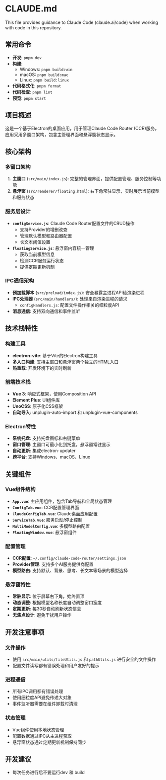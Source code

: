 # CLAUDE.md

This file provides guidance to Claude Code (claude.ai/code) when working with code in this repository.

## 常用命令
- **开发**: `pnpm dev`
- **构建**:
  - Windows: `pnpm build:win`
  - macOS: `pnpm build:mac`
  - Linux: `pnpm build:linux`
- **代码格式化**: `pnpm format`
- **代码检查**: `pnpm lint`
- **预览**: `pnpm start`

## 项目概述
这是一个基于Electron的桌面应用，用于管理Claude Code Router (CCR)服务。应用采用多窗口架构，包含主管理界面和悬浮窗状态显示。

## 核心架构

### 多窗口架构
1. **主窗口** (`src/main/index.js`): 完整的管理界面，提供配置管理、服务控制等功能
2. **悬浮窗** (`src/renderer/floating.html`): 右下角常驻显示，实时展示当前模型和服务状态

### 服务层设计
- **`configService.js`**: Claude Code Router配置文件的CRUD操作
  - 支持Provider的增删改查
  - 管理默认模型和路由器配置
  - 长文本阈值设置
- **`floatingService.js`**: 悬浮窗内容统一管理
  - 获取当前模型信息
  - 检测CCR服务运行状态
  - 提供定期更新机制

### IPC通信架构
- **预加载脚本** (`src/preload/index.js`): 安全暴露主进程API给渲染进程
- **IPC处理器** (`src/main/handlers/`): 处理来自渲染进程的请求
  - `configHandlers.js`: 配置文件操作相关的细粒度API
- **消息通信**: 支持双向通信和事件监听

## 技术栈特性

### 构建工具
- **electron-vite**: 基于Vite的Electron构建工具
- **多入口构建**: 支持主窗口和悬浮窗两个独立的HTML入口
- **热重载**: 开发环境下的实时刷新

### 前端技术栈
- **Vue 3**: 响应式框架，使用Composition API
- **Element Plus**: UI组件库
- **UnoCSS**: 原子化CSS框架
- **自动导入**: unplugin-auto-import 和 unplugin-vue-components

### Electron特性
- **系统托盘**: 支持托盘图标和右键菜单
- **窗口管理**: 主窗口可最小化到托盘，悬浮窗常驻显示
- **自动更新**: 集成electron-updater
- **跨平台**: 支持Windows、macOS、Linux

## 关键组件

### Vue组件结构
- **`App.vue`**: 主应用组件，包含Tab导航和全局状态管理
- **`ConfigTab.vue`**: CCR配置管理界面
- **`ClaudeConfigTab.vue`**: Claude桌面应用配置
- **`ServiceTab.vue`**: 服务启动/停止控制
- **`MultiModelConfig.vue`**: 多模型路由配置
- **`FloatingWindow.vue`**: 悬浮窗组件

### 配置管理
- **CCR配置**: `~/.config/claude-code-router/settings.json`
- **Provider管理**: 支持多个AI服务提供商配置
- **模型路由**: 支持默认、背景、思考、长文本等场景的模型选择

### 悬浮窗特性
- **常驻显示**: 位于屏幕右下角，始终置顶
- **动态调整**: 根据模型名称长度自动调整窗口宽度
- **定期更新**: 每30秒自动刷新状态信息
- **无焦点设计**: 避免干扰用户操作

## 开发注意事项

### 文件操作
- 使用 `src/main/utils/fileUtils.js` 和 `pathUtils.js` 进行安全的文件操作
- 配置文件读写都有错误处理和用户友好的提示

### 进程通信
- 所有IPC调用都有错误处理
- 使用细粒度API避免传递大对象
- 事件监听器需要在组件卸载时清理

### 状态管理
- Vue组件使用本地状态管理
- 配置数据通过IPC从主进程获取
- 悬浮窗状态通过定期更新机制保持同步

## 开发建议
- 每次任务进行后不要运行dev 和 build